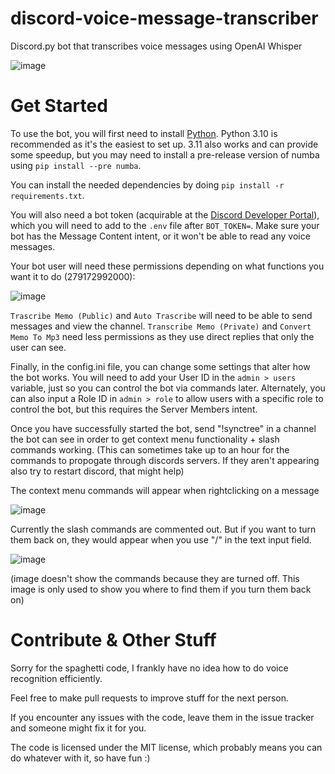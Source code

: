 # discord-voice-message-transcriber
Discord.py bot that transcribes voice messages using OpenAI Whisper

![image](https://github.com/random11x/discord-voice-message-transcriber/assets/137963515/71c92a83-86df-47ed-a4e8-d42e37996c3b)

# Get Started

To use the bot, you will first need to install [Python](https://python.org). Python 3.10 is recommended as it's the easiest to set up. 3.11 also works and can provide some speedup, but you may need to install a pre-release version of numba using `pip install --pre numba`.

You can install the needed dependencies by doing `pip install -r requirements.txt`.

You will also need a bot token (acquirable at the [Discord Developer Portal](https://discord.com/developers/applications)), which you will need to add to the `.env` file after `BOT_TOKEN=`. Make sure your bot has the Message Content intent, or it won't be able to read any voice messages.

Your bot user will need these permissions depending on what functions you want it to do (279172992000):

![image](https://github.com/random11x/discord-voice-message-transcriber/assets/137963515/d30c65f8-ec95-4315-9907-9a7520665b3f)

`Trascribe Memo (Public)` and `Auto Trascribe` will need to be able to send messages and view the channel. `Transcribe Memo (Private)` and `Convert Memo To Mp3` need less permissions as they use direct replies that only the user can see.

Finally, in the config.ini file, you can change some settings that alter how the bot works. You will need to add your User ID in the `admin > users` variable, just so you can control the bot via commands later. Alternately, you can also input a Role ID in `admin > role` to allow users with a specific role to control the bot, but this requires the Server Members intent.

Once you have successfully started the bot, send "!synctree" in a channel the bot can see in order to get context menu functionality + slash commands working. (This can sometimes take up to an hour for the commands to propogate through discords servers. If they aren't appearing also try to restart discord, that might help)

The context menu commands will appear when rightclicking on a message

![image](https://github.com/random11x/discord-voice-message-transcriber/assets/137963515/123db5f9-db50-4e9c-aff9-a471606fb4ca)

Currently the slash commands are commented out. But if you want to turn them back on, they would appear when you use "/" in the text input field.

![image](https://github.com/random11x/discord-voice-message-transcriber/assets/137963515/5d2c65c0-bc93-4379-b253-f48673db2348)

(image doesn't show the commands because they are turned off. This image is only used to show you where to find them if you turn them back on)

# Contribute & Other Stuff

Sorry for the spaghetti code, I frankly have no idea how to do voice recognition efficiently.

Feel free to make pull requests to improve stuff for the next person.

If you encounter any issues with the code, leave them in the issue tracker and someone might fix it for you.

The code is licensed under the MIT license, which probably means you can do whatever with it, so have fun :)
